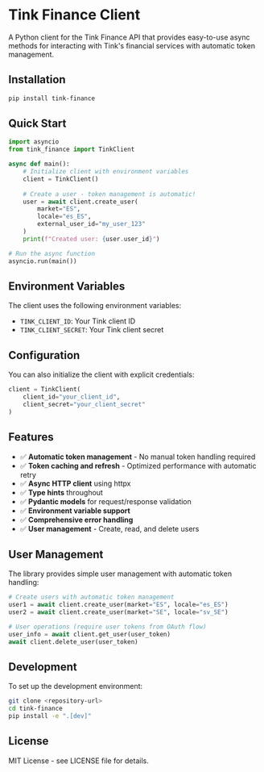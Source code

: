 # Tink Finance Client

A Python client for the Tink Finance API that provides easy-to-use async methods for interacting with Tink's financial services with automatic token management.

## Installation

```bash
pip install tink-finance
```

## Quick Start

```python
import asyncio
from tink_finance import TinkClient

async def main():
    # Initialize client with environment variables
    client = TinkClient()
    
    # Create a user - token management is automatic!
    user = await client.create_user(
        market="ES",
        locale="es_ES",
        external_user_id="my_user_123"
    )
    print(f"Created user: {user.user_id}")

# Run the async function
asyncio.run(main())
```

## Environment Variables

The client uses the following environment variables:

- `TINK_CLIENT_ID`: Your Tink client ID
- `TINK_CLIENT_SECRET`: Your Tink client secret

## Configuration

You can also initialize the client with explicit credentials:

```python
client = TinkClient(
    client_id="your_client_id",
    client_secret="your_client_secret"
)
```

## Features

- ✅ **Automatic token management** - No manual token handling required
- ✅ **Token caching and refresh** - Optimized performance with automatic retry
- ✅ **Async HTTP client** using httpx
- ✅ **Type hints** throughout
- ✅ **Pydantic models** for request/response validation
- ✅ **Environment variable support**
- ✅ **Comprehensive error handling**
- ✅ **User management** - Create, read, and delete users

## User Management

The library provides simple user management with automatic token handling:

```python
# Create users with automatic token management
user1 = await client.create_user(market="ES", locale="es_ES")
user2 = await client.create_user(market="SE", locale="sv_SE")

# User operations (require user tokens from OAuth flow)
user_info = await client.get_user(user_token)
await client.delete_user(user_token)
```

## Development

To set up the development environment:

```bash
git clone <repository-url>
cd tink-finance
pip install -e ".[dev]"
```

## License

MIT License - see LICENSE file for details. 